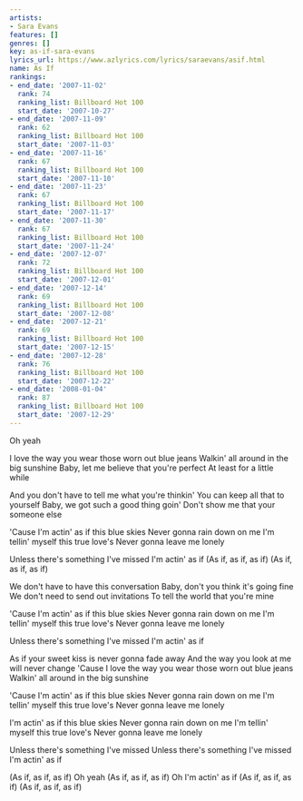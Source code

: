 ```yaml
---
artists:
- Sara Evans
features: []
genres: []
key: as-if-sara-evans
lyrics_url: https://www.azlyrics.com/lyrics/saraevans/asif.html
name: As If
rankings:
- end_date: '2007-11-02'
  rank: 74
  ranking_list: Billboard Hot 100
  start_date: '2007-10-27'
- end_date: '2007-11-09'
  rank: 62
  ranking_list: Billboard Hot 100
  start_date: '2007-11-03'
- end_date: '2007-11-16'
  rank: 67
  ranking_list: Billboard Hot 100
  start_date: '2007-11-10'
- end_date: '2007-11-23'
  rank: 67
  ranking_list: Billboard Hot 100
  start_date: '2007-11-17'
- end_date: '2007-11-30'
  rank: 67
  ranking_list: Billboard Hot 100
  start_date: '2007-11-24'
- end_date: '2007-12-07'
  rank: 72
  ranking_list: Billboard Hot 100
  start_date: '2007-12-01'
- end_date: '2007-12-14'
  rank: 69
  ranking_list: Billboard Hot 100
  start_date: '2007-12-08'
- end_date: '2007-12-21'
  rank: 69
  ranking_list: Billboard Hot 100
  start_date: '2007-12-15'
- end_date: '2007-12-28'
  rank: 76
  ranking_list: Billboard Hot 100
  start_date: '2007-12-22'
- end_date: '2008-01-04'
  rank: 87
  ranking_list: Billboard Hot 100
  start_date: '2007-12-29'
---
```


Oh yeah

I love the way you wear those worn out blue jeans
Walkin' all around in the big sunshine
Baby, let me believe that you're perfect
At least for a little while

And you don't have to tell me what you're thinkin'
You can keep all that to yourself
Baby, we got such a good thing goin'
Don't show me that your someone else

'Cause I'm actin' as if this blue skies
Never gonna rain down on me
I'm tellin' myself this true love's
Never gonna leave me lonely

Unless there's something I've missed
I'm actin' as if
(As if, as if, as if)
(As if, as if, as if)

We don't have to have this conversation
Baby, don't you think it's going fine
We don't need to send out invitations
To tell the world that you're mine

'Cause I'm actin' as if this blue skies
Never gonna rain down on me
I'm tellin' myself this true love's
Never gonna leave me lonely

Unless there's something I've missed
I'm actin' as if

As if your sweet kiss is never gonna fade away
And the way you look at me will never change
'Cause I love the way you wear those worn out blue jeans
Walkin' all around in the big sunshine

'Cause I'm actin' as if this blue skies
Never gonna rain down on me
I'm tellin' myself this true love's
Never gonna leave me lonely

I'm actin' as if this blue skies
Never gonna rain down on me
I'm tellin' myself this true love's
Never gonna leave me lonely

Unless there's something I've missed
Unless there's something I've missed
I'm actin' as if

(As if, as if, as if)
Oh yeah
(As if, as if, as if)
Oh I'm actin' as if
(As if, as if, as if)
(As if, as if, as if)



